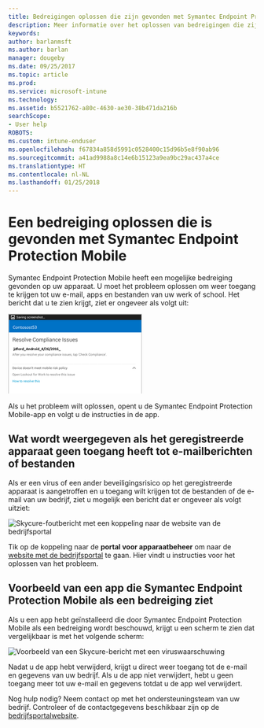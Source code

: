 ```yaml
---
title: Bedreigingen oplossen die zijn gevonden met Symantec Endpoint Protection Mobile voor Android | Microsoft Docs
description: Meer informatie over het oplossen van bedreigingen die zijn gevonden op uw Android-apparaat.
keywords: 
author: barlanmsft
ms.author: barlan
manager: dougeby
ms.date: 09/25/2017
ms.topic: article
ms.prod: 
ms.service: microsoft-intune
ms.technology: 
ms.assetid: b5521762-a80c-4630-ae30-38b471da216b
searchScope:
- User help
ROBOTS: 
ms.custom: intune-enduser
ms.openlocfilehash: f67834a858d5991c0528400c15d96b5e8f90ab96
ms.sourcegitcommit: a41ad9988a8c14e6b15123a9ea9bc29ac437a4ce
ms.translationtype: HT
ms.contentlocale: nl-NL
ms.lasthandoff: 01/25/2018
---
```

# <a name="resolve-a-threat-found-by-symantec-endpoint-protection-mobile"></a>Een bedreiging oplossen die is gevonden met Symantec Endpoint Protection Mobile

Symantec Endpoint Protection Mobile heeft een mogelijke bedreiging gevonden op uw apparaat. U moet het probleem oplossen om weer toegang te krijgen tot uw e-mail, apps en bestanden van uw werk of school. Het bericht dat u te zien krijgt, ziet er ongeveer als volgt uit:

![Skycure heeft een bedreiging gevonden op uw apparaat](./media/lookout-threat-found-android.png)

Als u het probleem wilt oplossen, opent u de Symantec Endpoint Protection Mobile-app en volgt u de instructies in de app.

## <a name="what-you-might-see-if-your-enrolled-device-is-blocked-from-accessing-email-or-files"></a>Wat wordt weergegeven als het geregistreerde apparaat geen toegang heeft tot e-mailberichten of bestanden

Als er een virus of een ander beveiligingsrisico op het geregistreerde apparaat is aangetroffen en u toegang wilt krijgen tot de bestanden of de e-mail van uw bedrijf, ziet u mogelijk een bericht dat er ongeveer als volgt uitziet:

![Skycure-foutbericht met een koppeling naar de website van de bedrijfsportal](./media/skycure-list-of-potential-issues-android.png)

Tik op de koppeling naar de **portal voor apparaatbeheer** om naar de [website met de bedrijfsportal](https://portal.manage.microsoft.com#HelpDeskDialog) te gaan. Hier vindt u instructies voor het oplossen van het probleem.

## <a name="example-of-an-app-that-symantec-endpoint-protection-mobile-sees-as-a-threat"></a>Voorbeeld van een app die Symantec Endpoint Protection Mobile als een bedreiging ziet

Als u een app hebt geïnstalleerd die door Symantec Endpoint Protection Mobile als een bedreiging wordt beschouwd, krijgt u een scherm te zien dat vergelijkbaar is met het volgende scherm:

![Voorbeeld van een Skycure-bericht met een viruswaarschuwing](./media/skycure-virus-alert-android.png)

Nadat u de app hebt verwijderd, krijgt u direct weer toegang tot de e-mail en gegevens van uw bedrijf. Als u de app niet verwijdert, hebt u geen toegang meer tot uw e-mail en gegevens totdat u de app wel verwijdert.

Nog hulp nodig? Neem contact op met het ondersteuningsteam van uw bedrijf. Controleer of de contactgegevens beschikbaar zijn op de [bedrijfsportalwebsite](https://portal.manage.microsoft.com#HelpDeskDialog).

